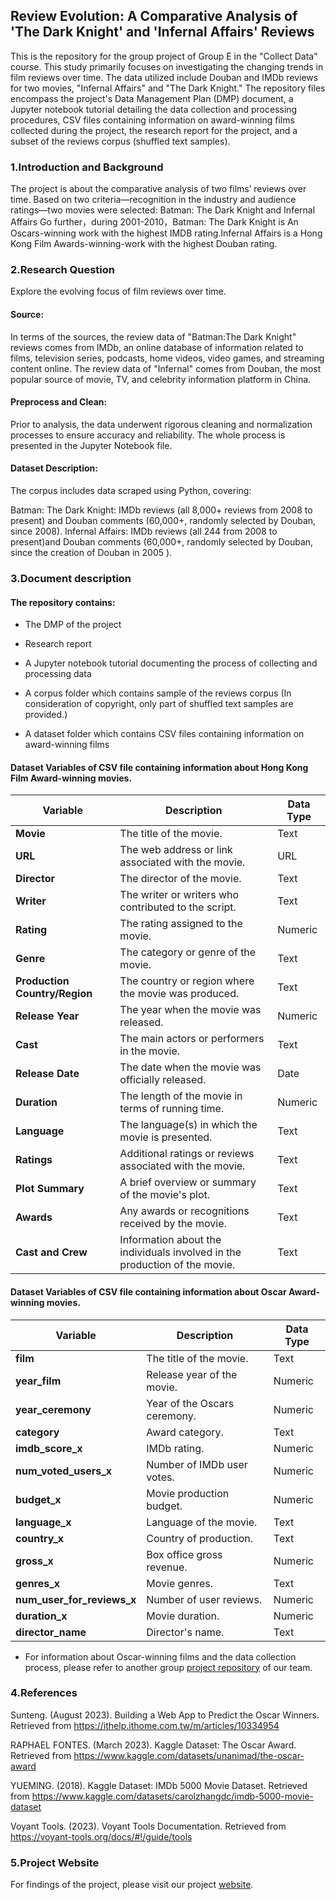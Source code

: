 ## Review Evolution: A Comparative  Analysis of 'The Dark Knight' and 'Infernal Affairs' Reviews

This is the repository for the group project of Group E in the "Collect Data" course. This study primarily focuses on investigating the changing trends in film reviews over time. The data utilized include Douban and IMDb reviews for two movies, "Infernal Affairs" and "The Dark Knight." The repository files encompass the project's Data Management Plan (DMP) document, a Jupyter notebook tutorial detailing the data collection and processing procedures, CSV files containing information on award-winning films collected during the project, the research report for the project, and a subset of the reviews corpus (shuffled text samples).

### 1.Introduction and Background

The project is about the comparative analysis of two films’ reviews over time.
Based on two criteria—recognition in the industry and audience ratings—two movies were selected: Batman: The Dark Knight and Infernal Affairs
Go further，during 2001-2010，Batman: The Dark Knight is An Oscars-winning work with the highest IMDB rating.Infernal Affairs is a Hong Kong Film Awards-winning-work with the highest Douban rating.

### 2.Research Question

Explore the evolving focus of film reviews over time.

#### Source:

In terms of the sources, the review data of "Batman:The Dark Knight" reviews comes from IMDb, an online database of information related to films, television series, podcasts, home videos, video games, and streaming content online. The review data of "Infernal" comes from Douban, the most popular source of movie, TV, and celebrity information platform in China.

#### Preprocess and Clean:

Prior to analysis, the data underwent rigorous cleaning and normalization processes to ensure accuracy and reliability. The whole process is presented in the Jupyter Notebook file. 

#### Dataset Description:

The corpus includes data scraped using Python, covering: 

Batman: The Dark Knight: IMDb reviews (all 8,000+ reviews from 2008 to present) and Douban comments (60,000+, randomly selected by Douban, since 2008).
Infernal Affairs: IMDb reviews (all 244 from 2008 to present)and Douban comments (60,000+, randomly selected by Douban, since the creation of Douban in 2005 ).

### 3.Document description

#### The repository contains:
* The DMP of the project

* Research report

* A Jupyter notebook tutorial documenting the process of collecting and processing data

* A corpus folder which contains sample of the reviews corpus (In consideration of copyright, only part of shuffled text samples are provided.)

* A dataset folder which contains CSV files containing information on award-winning films

#### Dataset Variables of CSV file containing information about Hong Kong Film Award-winning movies.

| Variable                  | Description                                           | Data Type   |
|---------------------------|-------------------------------------------------------|-------------|
| **Movie**                 | The title of the movie.                               | Text        |
| **URL**                   | The web address or link associated with the movie.    | URL         |
| **Director**              | The director of the movie.                             | Text        |
| **Writer**                | The writer or writers who contributed to the script.  | Text        |
| **Rating**                | The rating assigned to the movie.                     | Numeric     |
| **Genre**                 | The category or genre of the movie.                   | Text        |
| **Production Country/Region** | The country or region where the movie was produced. | Text        |
| **Release Year**          | The year when the movie was released.                 | Numeric     |
| **Cast**                  | The main actors or performers in the movie.          | Text        |
| **Release Date**          | The date when the movie was officially released.      | Date        |
| **Duration**              | The length of the movie in terms of running time.     | Numeric     |
| **Language**              | The language(s) in which the movie is presented.     | Text        |
| **Ratings**               | Additional ratings or reviews associated with the movie. | Text    |
| **Plot Summary**          | A brief overview or summary of the movie's plot.      | Text        |
| **Awards**                | Any awards or recognitions received by the movie.     | Text        |
| **Cast and Crew**         | Information about the individuals involved in the production of the movie. | Text |

#### Dataset Variables of CSV file containing information about Oscar Award-winning movies.

| Variable                   | Description                                           | Data Type   |
|----------------------------|-------------------------------------------------------|-------------|
| **film**                   | The title of the movie.                               | Text        |
| **year_film**              | Release year of the movie.                             | Numeric     |
| **year_ceremony**          | Year of the Oscars ceremony.                           | Numeric     |
| **category**               | Award category.                                       | Text        |
| **imdb_score_x**           | IMDb rating.                                          | Numeric     |
| **num_voted_users_x**      | Number of IMDb user votes.                             | Numeric     |
| **budget_x**               | Movie production budget.                              | Numeric     |
| **language_x**             | Language of the movie.                                 | Text        |
| **country_x**              | Country of production.                                 | Text        |
| **gross_x**                | Box office gross revenue.                              | Numeric     |
| **genres_x**               | Movie genres.                                         | Text        |
| **num_user_for_reviews_x** | Number of user reviews.                                | Numeric     |
| **duration_x**             | Movie duration.                                       | Numeric     |
| **director_name**          | Director's name.                                      | Text        |

* For information about Oscar-winning films and the data collection process, please refer to another group [project repository](https://github.com/BonBonTown/GroupE_T-M) of our team.

### 4.References

Sunteng. (August 2023). Building a Web App to Predict the Oscar Winners.
Retrieved from https://ithelp.ithome.com.tw/m/articles/10334954

RAPHAEL FONTES. (March 2023). Kaggle Dataset: The Oscar Award.
Retrieved from https://www.kaggle.com/datasets/unanimad/the-oscar-award

YUEMING. (2018). Kaggle Dataset: IMDb 5000 Movie Dataset.
Retrieved from https://www.kaggle.com/datasets/carolzhangdc/imdb-5000-movie-dataset

Voyant Tools. (2023). Voyant Tools Documentation.
Retrieved from https://voyant-tools.org/docs/#!/guide/tools

### 5.Project Website

For findings of the project, please visit our project [website](https://filmproject.my.canva.site/cd).
